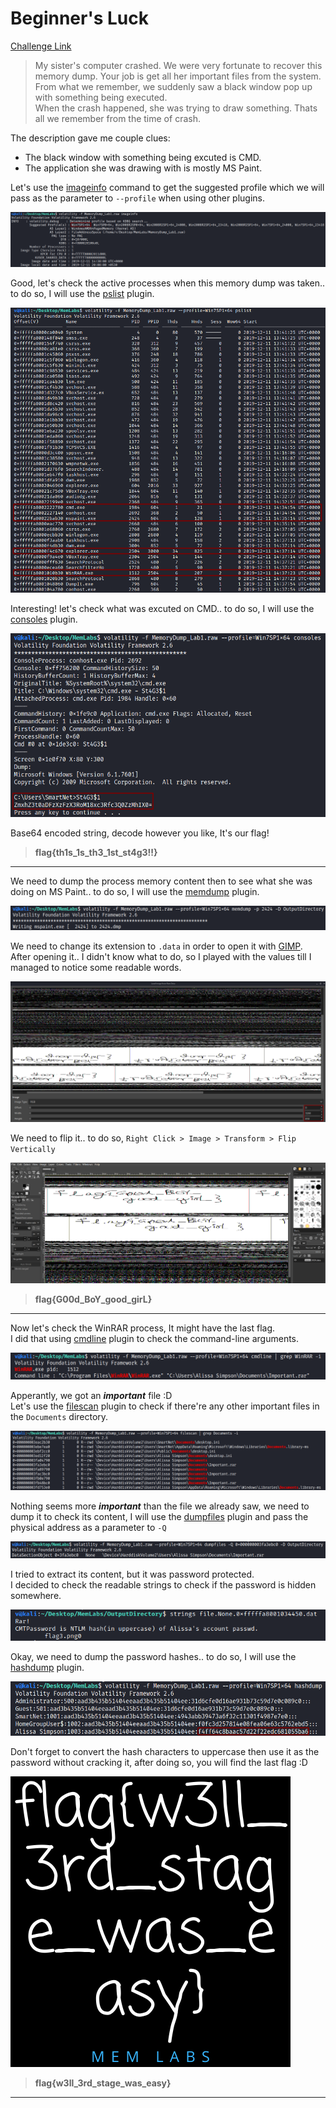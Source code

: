 **Beginner's Luck**
===================  
[Challenge Link](https://github.com/stuxnet999/MemLabs/tree/master/Lab%201)  

> My sister's computer crashed. We were very fortunate to recover this memory dump. Your job is get all her important files from the system.  
> From what we remember, we suddenly saw a black window pop up with something being executed.  
> When the crash happened, she was trying to draw something. Thats all we remember from the time of crash.

The description gave me couple clues:  
- The black window with something being excuted is CMD.  
- The application she was drawing with is mostly MS Paint.

Let's use the [imageinfo](https://github.com/volatilityfoundation/volatility/wiki/Command-Reference#imageinfo) command to get the suggested profile which we will pass as the parameter to `--profile` when using other plugins.

![](images/Lab1_01.png)  

Good, let's check the active processes when this memory dump was taken.. to do so, I will use the [pslist](https://github.com/volatilityfoundation/volatility/wiki/Command-Reference#pslist) plugin.

![](images/Lab1_02.png)  

Interesting! let's check what was excuted on CMD.. to do so, I will use the [consoles](https://github.com/volatilityfoundation/volatility/wiki/Command-Reference#consoles) plugin.

![](images/Lab1_03.png)  

Base64 encoded string, decode however you like, It's our flag!  

> **flag{th1s_1s_th3_1st_st4g3!!}**

--------------------------------------------
We need to dump the process memory content then to see what she was doing on MS Paint.. to do so, I will use the [memdump](https://github.com/volatilityfoundation/volatility/wiki/Command-Reference#memdump) plugin.

![](images/Lab1_04.png)

We need to change its extension to `.data` in order to open it with [GIMP](https://www.gimp.org/).  
After opening it.. I didn't know what to do, so I played with the values till I managed to notice some readable words.

![](images/Lab1_05.png)

We need to flip it.. to do so, `Right Click > Image > Transform > Flip Vertically` 

![](images/Lab1_06.png)

> **flag{G00d_BoY_good_girL}**

--------------------------------------------

Now let's check the WinRAR process, It might have the last flag.  
I did that using [cmdline](https://volatilityfoundation.github.io/volatility/db/d6a/classvolatility_1_1plugins_1_1cmdline_1_1_cmdline.html) plugin to check the command-line arguments.

![](images/Lab1_07.png)

Apperantly, we got an ***important*** file :D  
Let's use the [filescan](https://github.com/volatilityfoundation/volatility/wiki/Command-Reference#filescan) plugin to check if there're any other important files in the `Documents` directory.

![](images/Lab1_08.png)

Nothing seems more ***important*** than the file we already saw, we need to dump it to check its content, I will use the [dumpfiles](https://github.com/volatilityfoundation/volatility/wiki/Command-Reference#dumpfiles) plugin and pass the physical address as a parameter to `-Q`

![](images/Lab1_09.png)

I tried to extract its content, but it was password protected.  
I decided to check the readable strings to check if the password is hidden somewhere.

![](images/Lab1_10.png)

Okay, we need to dump the password hashes.. to do so, I will use the [hashdump](https://github.com/volatilityfoundation/volatility/wiki/Command-Reference#hashdump) plugin.

![](images/Lab1_11.png)

Don't forget to convert the hash characters to uppercase then use it as the password without cracking it, after doing so, you will find the last flag :D

![](images/Lab1_12.png)

> **flag{w3ll_3rd_stage_was_easy}**
--------------------------------------------
